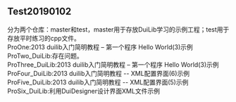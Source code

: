 ## Test20190102
分为两个仓库：master和test，master用于存放DuiLib学习的示例工程；test用于存放平时练习的cpp文件。  
ProOne:2013 duilib入门简明教程 – 第一个程序 Hello World(3)示例  
ProTwo_DuiLib:存在问题。  
ProThree_DuiLib:2013 duilib入门简明教程 – 第一个程序 Hello World(3)示例   
ProFour_DuiLib:2013 duilib入门简明教程 -- XML配置界面(6)示例  
ProFive_DuiLib:2013 duilib入门简明教程 -- XML配置界面(5)示例  
ProSix_DuiLib:利用DuiDesigner设计界面XML文件示例  
